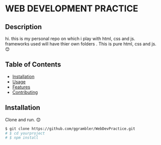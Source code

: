 # WEB DEVELOPMENT PRACTICE

<!-- [![License](https://img.shields.io/badge/license-MIT-blue.svg)](LICENSE) -->

## Description

hi. this is my personal repo on which i play with html, css and js. frameworks used will have thier own folders . This is pure html, css and js. 😊

## Table of Contents

- [Installation](#installation)
- [Usage](#usage)
- [Features](#features)
- [Contributing](#contributing)

## Installation

Clone and run. 😊

```bash
$ git clone https://github.com/ggrambler/WebDevPractice.git
# $ cd yourproject
# $ npm install
